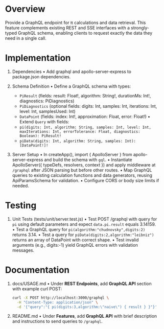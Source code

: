 # Overview
Provide a GraphQL endpoint for π calculations and data retrieval. This feature complements existing REST and SSE interfaces with a strongly-typed GraphQL schema, enabling clients to request exactly the data they need in a single call.

# Implementation

1. Dependencies
   • Add graphql and apollo-server-express to package.json dependencies.

2. Schema Definition
   • Define a GraphQL schema with types:
     - `PiResult` (fields: result: Float!, algorithm: String!, durationMs: Int!, diagnostics: PiDiagnostics)
     - `PiDiagnostics` (optional fields: digits: Int, samples: Int, iterations: Int, level: Int, samplesUsed: Int)
     - `DataPoint` (fields: index: Int!, approximation: Float, error: Float!)
   • Extend `Query` with fields:
     - `pi(digits: Int, algorithm: String, samples: Int, level: Int, maxIterations: Int, errorTolerance: Float, diagnostics: Boolean): PiResult!`
     - `piData(digits: Int, algorithm: String, samples: Int): [DataPoint!]!`

3. Server Setup
   • In createApp(), import { ApolloServer } from apollo-server-express and build the schema with `gql`.
   • Instantiate ApolloServer({ typeDefs, resolvers, context }) and apply middleware at `/graphql` after JSON parsing but before other routes.
   • Map GraphQL queries to existing calculation functions and data generators, reusing ApiParamsSchema for validation.
   • Configure CORS or body size limits if needed.

# Testing

1. Unit Tests (tests/unit/server.test.js)
   • Test POST /graphql with query for `pi` using default parameters and expect `data.pi.result` equals 3.14159.
   • Test a GraphQL query for `pi(algorithm:"chudnovsky",digits:2)` returns 3.14.
   • Test a query for `piData(digits:2,algorithm:"leibniz")` returns an array of DataPoint with correct shape.
   • Test invalid arguments (e.g., digits:-1) yield GraphQL errors with validation messages.

# Documentation

1. docs/USAGE.md
   • Under **REST Endpoints**, add **GraphQL API** section with example curl POST:
     ```bash
     curl -X POST http://localhost:3000/graphql \
       -H "Content-Type: application/json" \
       -d '{"query":"{ pi(digits:3,algorithm:\"naive\") { result } }"}'
     ```

2. README.md
   • Under **Features**, add **GraphQL API** with brief description and instructions to send queries to `/graphql`.
